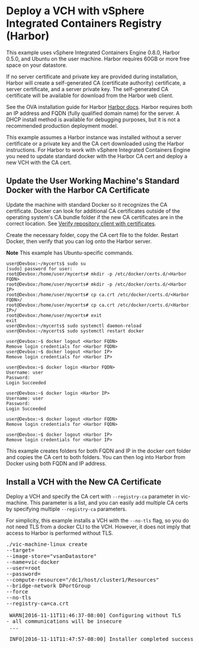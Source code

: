 # Deploy a VCH with vSphere Integrated Containers Registry (Harbor)

This example uses vSphere Integrated Containers Engine 0.8.0, Harbor 0.5.0, and Ubuntu on the user machine. Harbor requires 60GB or more free space on your datastore.

If no server certificate and private key are provided during installation, Harbor will create a self-generated CA (certificate authority) certificate, a server certificate, and a server private key.  The self-generated CA certificate will be available for download from the Harbor web client.

See the OVA installation guide for Harbor [Harbor docs](https://github.com/vmware/harbor/blob/release-0.5.0/docs/installation_guide_ova.md). Harbor requires both an IP address and FQDN (fully qualified domain name) for the server. A DHCP install method is available for debugging purposes, but it is not a recommended production deployment model.

This example assumes a Harbor instance was installed without a server certificate or a private key and the CA cert downloaded using the Harbor instructions. For Harbor to work with vSphere Integrated Containers Engine you need to update standard docker with the Harbor CA cert and deploy a new VCH with the CA cert.

## Update the User Working Machine's Standard Docker with the Harbor CA Certificate

Update the machine with standard Docker so it recognizes the CA certificate. Docker can look for additional CA certificates outside of the operating system's CA bundle folder if the new CA certificates are in the correct location. See [Verify repository client with certificates](https://docs.docker.com/engine/security/certificates/).

Create the necessary folder, copy the CA cert file to the folder. Restart Docker, then verify that you can log onto the Harbor server.

**Note** This example has Ubuntu-specific commands.

    user@Devbox:~/mycerts$ sudo su
    [sudo] password for user: 
    root@Devbox:/home/user/mycerts# mkdir -p /etc/docker/certs.d/<Harbor FQDN>
    root@Devbox:/home/user/mycerts# mkdir -p /etc/docker/certs.d/<Harbor IP>
    root@Devbox:/home/user/mycerts# cp ca.crt /etc/docker/certs.d/<Harbor FQDN>/
    root@Devbox:/home/user/mycerts# cp ca.crt /etc/docker/certs.d/<Harbor IP>/
    root@Devbox:/home/user/mycerts# exit
    exit
    user@Devbox:~/mycerts$ sudo systemctl daemon-reload
    user@Devbox:~/mycerts$ sudo systemctl restart docker

    user@Devbox:~$ docker logout <Harbor FQDN>
    Remove login credentials for <Harbor FQDN>
    user@Devbox:~$ docker logout <Harbor IP>
    Remove login credentials for <Harbor IP>

    user@Devbox:~$ docker login <Harbor FQDN>
    Username: user
    Password: 
    Login Succeeded

    user@Devbox:~$ docker login <Harbor IP>
    Username: user
    Password: 
    Login Succeeded

    user@Devbox:~$ docker logout <Harbor FQDN>
    Remove login credentials for <Harbor FQDN>

    user@Devbox:~$ docker logout <Harbor IP>
    Remove login credentials for <Harbor IP>

This example creates folders for both FQDN and IP in the docker cert folder and copies the CA cert to both folders. You can then log into Harbor from Docker using both FQDN and IP address.

## Install a VCH with the New CA Certificate

Deploy a VCH and specify the CA cert with `--registry-ca` parameter in vic-machine.  This parameter is a list, and you can easily add multiple CA certs by specifying multiple `--registry-ca` parameters.

For simplicity, this example installs a VCH with the `--no-tls` flag, so you do not need TLS from a docker CLI to the VCH. However, it does not imply that access to Harbor is performed without TLS.
<pre>
./vic-machine-linux create 
--target=<vCenter_IP> 
--image-store="vsanDatastore" 
--name=vic-docker 
--user=root 
--password=<vCenter_password> 
--compute-resource="/dc1/host/cluster1/Resources" 
--bridge-network DPortGroup 
--force 
--no-tls 
--registry-ca=ca.crt

 WARN[2016-11-11T11:46:37-08:00] Configuring without TLS 
- all communications will be insecure
 ...

 INFO[2016-11-11T11:47:57-08:00] Installer completed successfully</pre>            